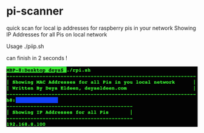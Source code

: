 # pi-scanner
quick scan for local ip addresses for raspberry pis in your network
Showing IP Addresses for all Pis on local network

Usage
./piip.sh

can finish in 2 seconds !

![Alt text](Demo.png)
